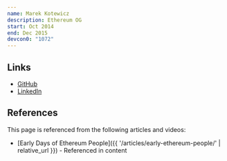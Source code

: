 ```yaml
---
name: Marek Kotewicz
description: Ethereum OG
start: Oct 2014
end: Dec 2015
devcon0: "1072"
---
```


## Links
- [GitHub](https://github.com/debris)
- [LinkedIn](https://www.linkedin.com/in/marekkotewicz/)

## References

This page is referenced from the following articles and videos:

- [Early Days of Ethereum People]({{ '/articles/early-ethereum-people/' | relative_url }}) - Referenced in content
